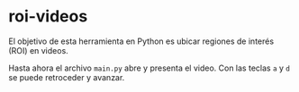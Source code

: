 # roi-videos
El objetivo de esta herramienta en Python es ubicar regiones de interés (ROI) en videos.

Hasta ahora el archivo `main.py` abre y presenta el video. Con las teclas `a` y `d` se puede retroceder y avanzar. 
